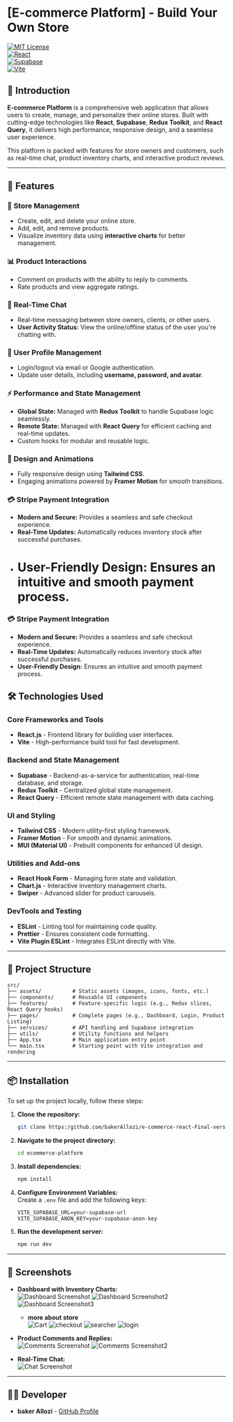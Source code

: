 # [E-commerce Platform] - Build Your Own Store

[![MIT License](https:/img.shields.io/badge/license-MIT-blue.svg)](LICENSE)  
[![React](https:/img.shields.io/badge/React-v18-blue)](https:/reactjs.org/)  
[![Supabase](https:/img.shields.io/badge/Supabase-backend-green)](https:/supabase.com/)  
[![Vite](https:/img.shields.io/badge/Vite-5.2-yellow)](https:/vitejs.dev/)

## 🌟 Introduction

**E-commerce Platform** is a comprehensive web application that allows users to create, manage, and personalize their online stores. Built with cutting-edge technologies like **React**, **Supabase**, **Redux Toolkit**, and **React Query**, it delivers high performance, responsive design, and a seamless user experience.

This platform is packed with features for store owners and customers, such as real-time chat, product inventory charts, and interactive product reviews.

---

## 🚀 Features

### 🛒 **Store Management**

- Create, edit, and delete your online store.
- Add, edit, and remove products.
- Visualize inventory data using **interactive charts** for better management.

### 📊 **Product Interactions**

- Comment on products with the ability to reply to comments.
- Rate products and view aggregate ratings.

### 💬 **Real-Time Chat**

- Real-time messaging between store owners, clients, or other users.
- **User Activity Status:** View the online/offline status of the user you're chatting with.

### 👤 **User Profile Management**

- Login/logout via email or Google authentication.
- Update user details, including **username, password, and avatar**.

### ⚡ **Performance and State Management**

- **Global State:** Managed with **Redux Toolkit** to handle Supabase logic seamlessly.
- **Remote State:** Managed with **React Query** for efficient caching and real-time updates.
- Custom hooks for modular and reusable logic.

### 🎨 **Design and Animations**

- Fully responsive design using **Tailwind CSS**.
- Engaging animations powered by **Framer Motion** for smooth transitions.

### 💳 **Stripe Payment Integration**

- **Modern and Secure:** Provides a seamless and safe checkout experience.
- **Real-Time Updates:** Automatically reduces inventory stock after successful purchases.
- # **User-Friendly Design:** Ensures an intuitive and smooth payment process.

### 💳 **Stripe Payment Integration**

- **Modern and Secure:** Provides a seamless and safe checkout experience.
- **Real-Time Updates:** Automatically reduces inventory stock after successful purchases.
- **User-Friendly Design:** Ensures an intuitive and smooth payment process.

## 🛠️ Technologies Used

### Core Frameworks and Tools

- **React.js** - Frontend library for building user interfaces.
- **Vite** - High-performance build tool for fast development.

### Backend and State Management

- **Supabase** - Backend-as-a-service for authentication, real-time database, and storage.
- **Redux Toolkit** - Centralized global state management.
- **React Query** - Efficient remote state management with data caching.

### UI and Styling

- **Tailwind CSS** - Modern utility-first styling framework.
- **Framer Motion** - For smooth and dynamic animations.
- **MUI (Material UI)** - Prebuilt components for enhanced UI design.

### Utilities and Add-ons

- **React Hook Form** - Managing form state and validation.
- **Chart.js** - Interactive inventory management charts.
- **Swiper** - Advanced slider for product carousels.

### DevTools and Testing

- **ESLint** - Linting tool for maintaining code quality.
- **Prettier** - Ensures consistent code formatting.
- **Vite Plugin ESLint** - Integrates ESLint directly with Vite.

---

## 📂 Project Structure

```plaintext
src/
├── assets/          # Static assets (images, icons, fonts, etc.)
├── components/      # Reusable UI components
├── features/        # Feature-specific logic (e.g., Redux slices, React Query hooks)
├── pages/           # Complete pages (e.g., Dashboard, Login, Product Listing)
├── services/        # API handling and Supabase integration
├── utils/           # Utility functions and helpers
├── App.tsx          # Main application entry point
└── main.tsx         # Starting point with Vite integration and rendering
```

---

## 📦 Installation

To set up the project locally, follow these steps:

1. **Clone the repository:**

   ```bash
   git clone https:/github.com/bakerAllozi/e-commerce-react-Final-version-

   ```

2. **Navigate to the project directory:**

   ```bash
   cd ecommerce-platform
   ```

3. **Install dependencies:**

   ```bash
   npm install
   ```

4. **Configure Environment Variables:**  
   Create a `.env` file and add the following keys:

   ```plaintext
   VITE_SUPABASE_URL=your-supabase-url
   VITE_SUPABASE_ANON_KEY=your-supabase-anon-key
   ```

5. **Run the development server:**
   ```bash
   npm run dev
   ```

---

## 🎥 Screenshots

- **Dashboard with Inventory Charts:**  
  ![Dashboard Screenshot](/src/assets/read/Vite%20+%20React%20-%20Google%20Chrome%2011_21_2024%209_14_45%20PM.png)
  ![Dashboard Screenshot2](/src/assets/read/Vite%20+%20React%20-%20Google%20Chrome%2011_21_2024%209_15_13%20PM.png)
  ![Dashboard Screenshot3](/src/assets/more/Vite%20+%20React%20-%20Google%20Chrome%2011_21_2024%209_28_11%20PM.png)

  - **more about store**  
    ![Cart](/src/assets/more/Vite%20+%20React%20-%20Google%20Chrome%2011_21_2024%209_28_55%20PM.png)
    ![checkout](/src/assets/more/Vite%20+%20React%20-%20Google%20Chrome%2011_21_2024%209_29_55%20PM.png)
    ![searcher](/src/assets/more/Vite%20+%20React%20-%20Google%20Chrome%2011_21_2024%209_30_12%20PM.png)
    ![login](/src/assets/more/Vite%20+%20React%20-%20Google%20Chrome%2011_21_2024%209_30_58%20PM.png)

- **Product Comments and Replies:**  
  ![Comments Screenshot](/src/assets/read/Vite%20+%20React%20-%20Google%20Chrome%2011_21_2024%209_14_24%20PM.png)
  ![Comments Screenshot2](/src/assets/read/Vite%20+%20React%20-%20Google%20Chrome%2011_21_2024%209_15_58%20PM.png)

- **Real-Time Chat:**  
  ![Chat Screenshot](/src/assets/read/Vite%20+%20React%20-%20Google%20Chrome%2011_21_2024%209_16_20%20PM.png)

---

## 🧑‍💻 Developer

- **baker Allozi** - [GitHub Profile](https:/github.com/bakerAllozi)
